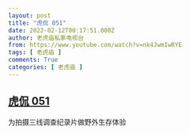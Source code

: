 ```yaml
---
layout: post
title: "虎侃 051"
date: 2022-02-12T00:17:51.000Z
author: 老虎庙私家电视台
from: https://www.youtube.com/watch?v=nk4JwmIwRYE
tags: [ 老虎庙 ]
comments: True
categories: [ 老虎庙 ]
---
```

<!--1644625071000-->
[虎侃 051](https://www.youtube.com/watch?v=nk4JwmIwRYE)
------

<div>
为拍摄三线调查纪录片做野外生存体验
</div>
